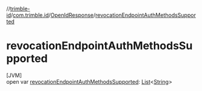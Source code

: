 //[trimble-id](../../../index.md)/[com.trimble.id](../index.md)/[OpenIdResponse](index.md)/[revocationEndpointAuthMethodsSupported](revocation-endpoint-auth-methods-supported.md)

# revocationEndpointAuthMethodsSupported

[JVM]\
open var [revocationEndpointAuthMethodsSupported](revocation-endpoint-auth-methods-supported.md): [List](https://docs.oracle.com/javase/8/docs/api/java/util/List.html)&lt;[String](https://docs.oracle.com/javase/8/docs/api/java/lang/String.html)&gt;
